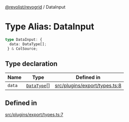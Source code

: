 [@revolist/revogrid](README.md) / DataInput

# Type Alias: DataInput

```ts
type DataInput: {
  data: DataType[];
 } & ColSource;
```

## Type declaration

| Name | Type | Defined in |
| ------ | ------ | ------ |
| `data` | [`DataType`](TypeAlias.DataType.md)[] | [src/plugins/export/types.ts:8](https://github.com/revolist/revogrid/blob/ad41fd58f9a9de46c1cfbe02ca82c22180ee685c/src/plugins/export/types.ts#L8) |

## Defined in

[src/plugins/export/types.ts:7](https://github.com/revolist/revogrid/blob/ad41fd58f9a9de46c1cfbe02ca82c22180ee685c/src/plugins/export/types.ts#L7)
